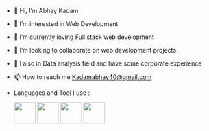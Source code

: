 - 👋 Hi, I’m Abhay Kadam
- 👀 I’m interested in Web Development 
- 🌱 I’m currently loving Full stack web development
- 💞️ I’m looking to collaborate on web development projects
- 💞️ I also in Data analysis field and have some corporate experience 
- 📫 How to reach me Kadamabhay40@gmail.com
- Languages and Tool I use :

    <div style="disply:flex gap:10px">
    <img src="https://user-images.githubusercontent.com/93931081/159692829-fd4aa390-ea83-41de-986e-2631ef8b831a.png" width="50" height="50">
    
    <img src="https://user-images.githubusercontent.com/93931081/159693044-f00b3b17-9db5-41e4-a294-a480f391dcf9.png" width="50" height="50">
    <img src="https://user-images.githubusercontent.com/93931081/159693049-b89a2d3e-bd98-40bf-887e-d36672935d48.png" width="50" height="50">
    <img src="https://user-images.githubusercontent.com/93931081/159693040-9ad806a1-0262-4161-979a-bda647735b9f.png" width="50" height="50">
     </div>
<!---
AbhayKadam57/AbhayKadam57 is a ✨ special ✨ repository because its `README.md` (this file) appears on your GitHub profile.
You can click the Preview link to take a look at your changes.
--->

